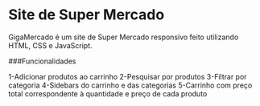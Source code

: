 # Site de Super Mercado

GigaMercado é um site de Super Mercado responsivo feito utilizando HTML, CSS e JavaScript.

###Funcionalidades

1-Adicionar produtos ao carrinho
2-Pesquisar por produtos
3-Filtrar por categoria
4-Sidebars do carrinho e das categorias
5-Carrinho com preço total correspondente à quantidade e preço de cada produto
